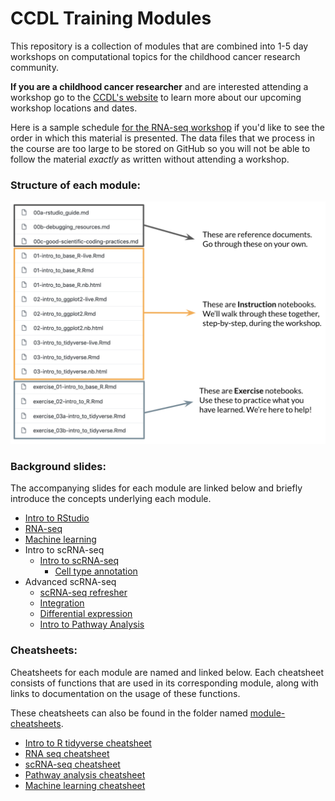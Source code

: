 # CCDL Training Modules

This repository is a collection of modules that are combined into 1-5 day workshops on computational topics for the childhood cancer research community.

**If you are a childhood cancer researcher** and are interested attending a workshop go to the [CCDL's website](https://www.ccdatalab.org/projects-training) to learn more about our upcoming workshop locations and dates.

Here is a sample schedule [for the RNA-seq workshop](https://github.com/AlexsLemonade/RNA-Seq-Exercises/blob/master/schedule.md) if you'd like to see the order in which this material is presented.
The data files that we process in the course are too large to be stored on GitHub so you will not be able to follow the material *exactly* as written without attending a workshop.

### Structure of each module:

![structure](module_structure_detail.png)

### Background slides:

The accompanying slides for each module are linked below and briefly introduce the concepts underlying each module.

- [Intro to RStudio](https://docs.google.com/presentation/d/1q2f0dSePK65A6baJuupgnryX5OkGj1XnIGWzOP4Mqow/edit?usp=sharing)
- [RNA-seq](https://docs.google.com/presentation/d/1WRDOHXFgJT5GikYIIzwmbzGLTIoclh-XhwtnMLFnmBc/edit?usp=sharing)
- [Machine learning](https://docs.google.com/presentation/d/1o90uBTlQMx8qu3Jbhqe-ch-ykvLb3_vpi0O-6lBggRg/edit?usp=sharing)
- Intro to scRNA-seq
  - [Intro to scRNA-seq](https://docs.google.com/presentation/d/1EGijSWUxcfjLpDU9QULYLHxsHMHlI6KPtR1Cs4QWy7A/edit?usp=sharing)
    - [Cell type annotation](https://docs.google.com/presentation/d/16ivLdwm17jqHZKOnRGVjigIMAZtr9Xpc5kjspn9mIhQ/edit?usp=sharing)
- Advanced scRNA-seq
  - [scRNA-seq refresher](https://docs.google.com/presentation/d/1qjmx_C0P5feswxXvn6ezCRE5OObtB9iftQvI3ceUAa0/edit?usp=sharing)
  - [Integration](https://docs.google.com/presentation/d/1l1Nmj_OADnfZ6J8DaIj7ncetCo_cbLvOI-2xtpW_FrI/edit?usp=sharing)
  - [Differential expression](https://docs.google.com/presentation/d/1TFfq1NV9vYkzZqtifVPRHXUhPeYSQgv0KkLH5qy4yMA/edit?usp=sharing)
  - [Intro to Pathway Analysis](https://docs.google.com/presentation/d/1ZEkifmVwiXx5GYJWb5nArktaEogrQkmgWRN5EHBohCU/edit?usp=sharing)


### Cheatsheets:

Cheatsheets for each module are named and linked below.
Each cheatsheet consists of functions that are used in its corresponding module, along with links to documentation on the usage of these functions.

These cheatsheets can also be found in the folder named [module-cheatsheets](https://github.com/AlexsLemonade/training-modules/tree/master/module-cheatsheets).

- [Intro to R tidyverse cheatsheet](https://github.com/AlexsLemonade/training-modules/blob/master/module-cheatsheets/intro-to-R-tidyverse-cheatsheet.md)
- [RNA seq cheatsheet](https://github.com/AlexsLemonade/training-modules/blob/master/module-cheatsheets/RNA-seq-cheatsheet.md)
- [scRNA-seq cheatsheet](https://github.com/AlexsLemonade/training-modules/blob/master/module-cheatsheets/scRNA-seq-cheatsheet.md)
- [Pathway analysis cheatsheet](https://github.com/AlexsLemonade/training-modules/blob/master/module-cheatsheets/pathway-analysis-cheatsheet.md)
- [Machine learning cheatsheet](https://github.com/AlexsLemonade/training-modules/blob/master/module-cheatsheets/machine-learning-cheatsheet.md)
